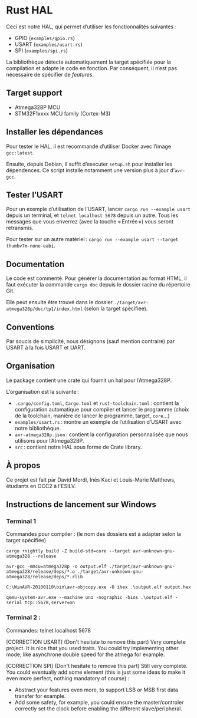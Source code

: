 # Rust HAL

Ceci est notre HAL, qui permet d’utiliser les fonctionnalités suivantes :

 - GPIO (`examples/gpio.rs`)
 - USART (`examples/usart.rs`)
 - SPI (`examples/spi.rs`)

La bibliothèque détecte automatiquement la target spécifiée pour la compilation et adapte le code en fonction. Par conséquent, il n’est pas nécessaire de spécifier de *features*.

## Target support

 - Atmega328P MCU
 - STM32F1xxxx MCU family (Cortex-M3)

## Installer les dépendances

Pour tester le HAL, il est recommandé d’utiliser Docker avec l’image `gcc:latest`.

Ensuite, depuis Debian, il suffit d’executer `setup.sh` pour installer les dépendences. Ce script installe notamment une version plus à jour d’`avr-gcc`.

## Tester l’USART

Pour un exemple d’utilisation de l’USART, lancer `cargo run --example usart` depuis un terminal, et `telnet localhost 5678` depuis un autre. Tous les messages que vous enverrez (avec la touche « Entrée ») vous seront retransmis.

Pour tester sur un autre matériel : `cargo run --example usart --target thumbv7m-none-eabi`.

## Documentation

Le code est commenté. Pour générer la documentation au format HTML, il faut exécuter la commande `cargo doc` depuis le dossier racine du répertoire Git.

Elle peut ensuite être trouvé dans le dossier `./target/avr-atmega328p/doc/tp1/index.html` (selon la target spécifiée).

## Conventions

Par soucis de simplicité, nous désignons (sauf mention contraire) par USART à la fois USART et UART.

## Organisation

Le package contient une crate qui fournit un hal pour l’Atmega328P.

L’organisation est la suivante :

 - `.cargo/config.toml`, `Cargo.toml` et `rust-toolchain.toml` : contient la configuration automatique pour compiler et lancer le programme (choix de la toolchain, manière de lancer le programme, target, `core`…)
 - `examples/usart.rs` : montre un exemple de l’utilisation d’USART avec notre bibliothèque.
 - `avr-atmega328p.json` : contient la configuration personnalisée que nous utilisons pour l’Atmega328P.
 - `src` : contient notre HAL sous forme de Crate library.

## À propos

Ce projet est fait par David Mordi, Inès Kaci et Louis-Marie Matthews, étudiants en OCC2 à l'ESILV.

## Instructions de lancement sur Windows

### Terminal 1

Commandes pour compiler : (le nom des dossiers est à adapter selon la target spécifiée)

    cargo +nightly build -Z build-std=core --target avr-unknown-gnu-atmega328 --release

    avr-gcc -mmcu=atmega328p -o output.elf ./target/avr-unknown-gnu-atmega328/release/deps/*.o ./target/avr-unknown-gnu-atmega328/release/deps/*.rlib

    C:\WinAVR-20100110\bin\avr-objcopy.exe -O ihex .\output.elf output.hex

    qemu-system-avr.exe --machine uno -nographic -bios .\output.elf -serial tcp::5678,server=on

### Terminal 2 :
Commandes:
telnet localhost 5678



[CORRECTION USART] (Don't hesitate to remove this part)
Very complete project. It is nice that you used traits.
You could try implementing other mode, like asynchrone double speed for the atmega for example.

[CORRECTION SPI] (Don't hesitate to remove this part)
Still very complete. 
You could eventually add some element (this is just some ideas to make it even more perfect, nothing mandatory of course) :
- Abstract your features even more, to support LSB or MSB first data transfer for example.
- Add some safety, for example, you could ensure the master/controler correctly set the clock before enabling the different slave/peripheral.
